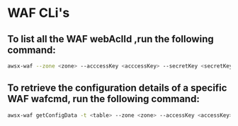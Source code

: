 # WAF CLi's

## To list all the WAF webAclId ,run the following command:

```bash
awsx-waf --zone <zone> --acccessKey <acccessKey> --secretKey <secretKey> --crossAccountRoleArn <crossAccountRoleArn> --externalId <externalId>
```

## To retrieve the configuration details of a specific WAF wafcmd, run the following command:

```bash
awsx-waf getConfigData -t <table> --zone <zone> --accessKey <accessKey> --secretKey <secretKey> --crossAccountRoleArn <crossAccountRoleArn> --external <externalId>  --webAclId <webAclId>
```
